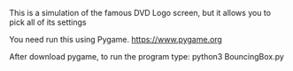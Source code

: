 This is a simulation of the famous DVD Logo screen, but it allows you to pick all of its settings

You need run this using Pygame.
https://www.pygame.org

After download pygame, to run the program type: 
python3 BouncingBox.py


